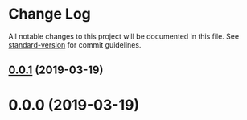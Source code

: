 # Change Log

All notable changes to this project will be documented in this file. See [standard-version](https://github.com/conventional-changelog/standard-version) for commit guidelines.

## [0.0.1](https://github.com/saas-core/side-sheet/compare/v0.0.0...v0.0.1) (2019-03-19)



# 0.0.0 (2019-03-19)
